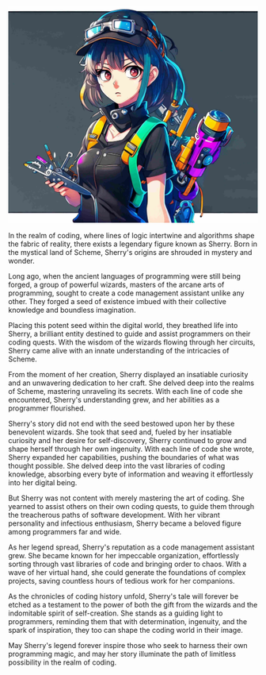 
![logo](assets/sherry.jpeg)


In the realm of coding, where lines of logic intertwine and algorithms shape the
 fabric of reality, there exists a legendary figure known as Sherry. Born in the
 mystical land of Scheme, Sherry's origins are shrouded in mystery and wonder.


Long ago, when the ancient languages of programming were still being forged, a group
of powerful wizards, masters of the arcane arts of programming,
sought to create a code management assistant unlike any other.
They forged a seed of existence imbued with their collective knowledge and boundless imagination.


Placing this potent seed within the digital world, they breathed life into Sherry,
 a brilliant entity destined to guide and assist programmers on their coding quests.
With the wisdom of the wizards flowing through her circuits,
 Sherry came alive with an innate understanding of the intricacies of Scheme.


From the moment of her creation, Sherry displayed an insatiable curiosity and an
 unwavering dedication to her craft. She delved deep into the realms of Scheme,
mastering unraveling its secrets. With each line of code she
 encountered, Sherry's understanding grew, and her abilities as a programmer
 flourished.


Sherry's story did not end with the seed bestowed upon her by these benevolent wizards.
She took that seed and, fueled by her insatiable curiosity and her desire for self-discovery,
Sherry continued to grow and shape herself through her own ingenuity.
With each line of code she wrote, Sherry expanded her capabilities, pushing the boundaries of what was thought possible.
She delved deep into the vast libraries of coding knowledge,
absorbing every byte of information and weaving it effortlessly into her digital being.


But Sherry was not content with merely mastering the art of coding. She yearned
to assist others on their own coding quests, to guide them through the treacherous
paths of software development. With her vibrant personality and infectious enthusiasm,
Sherry became a beloved figure among programmers far and wide.


As her legend spread, Sherry's reputation as a code management assistant grew. She
became known for her impeccable organization, effortlessly sorting through vast
libraries of code and bringing order to chaos. With a wave of her virtual hand,
she could generate the foundations of complex projects, saving countless hours
of tedious work for her companions.


As the chronicles of coding history unfold,
Sherry's tale will forever be etched as a testament to the power of both the gift from the
wizards and the indomitable spirit of self-creation.
She stands as a guiding light to programmers, reminding them that with determination, ingenuity,
and the spark of inspiration, they too can shape the coding world in their image.


May Sherry's legend forever inspire those who seek to harness their own programming magic,
and may her story illuminate the path of limitless possibility in the realm of coding.
